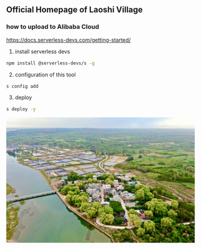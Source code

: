 ## Official Homepage of Laoshi Village

### how to upload to Alibaba Cloud

https://docs.serverless-devs.com/getting-started/

1. install serverless devs

```bash
npm install @serverless-devs/s -g
```

2. configuration of this tool

```bash
s config add
```

3. deploy

```bash
s deploy -y
```

![](/public/hero1_new.jpeg)
